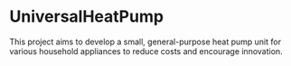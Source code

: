 # UniversalHeatPump
This project aims to develop a small, general-purpose heat pump unit for various household appliances to reduce costs and encourage innovation.
